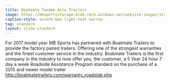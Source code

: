 ```yaml
---
title: Boatmate Tandem Axle Trailers
image: https://mbsportsstorage.blob.core.windows.net/website-images/standards/2017/trailer-2017.jpg
caption-style: accent-box light-text narrow
tag: standard
layout: slide-standard
---
```

For 2017 model year MB Sports has partnered with Boatmate Trailers to provide the factory paired trailers.  Offering one of the strongest warranties and the finest customer service in the industry.  Boatmate Trailers is the first company in the industry to now offer you, the customer, a 5 Year 24 hour 7 day a week Roadside Assistance Program standard on the purchase of a 2015 and newer model trailer   http://boatmatetrailers.com/warranty_roadside.php

